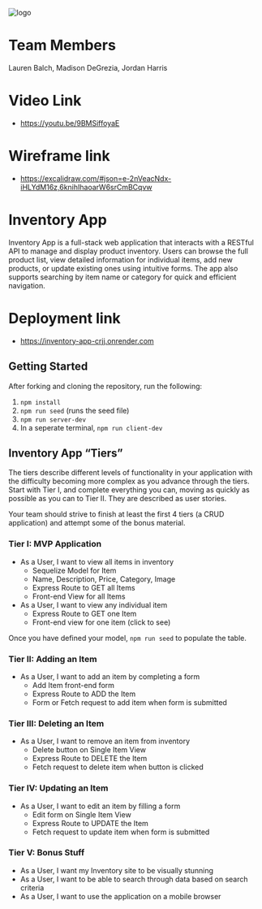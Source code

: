 ![logo](https://user-images.githubusercontent.com/44912347/202296600-c5f247d6-9616-49db-88f0-38433429d781.jpg)

# Team Members

Lauren Balch, Madison DeGrezia, Jordan Harris

# Video Link

- https://youtu.be/9BMSiffoyaE

# Wireframe link

- https://excalidraw.com/#json=e-2nVeacNdx-iHLYdM16z,6knihIhaoarW6srCmBCqvw

# Inventory App

Inventory App is a full-stack web application that interacts with a RESTful API to manage and display product inventory. Users can browse the full product list, view detailed information for individual items, add new products, or update existing ones using intuitive forms. The app also supports searching by item name or category for quick and efficient navigation.

# Deployment link

- https://inventory-app-crjj.onrender.com

## Getting Started

After forking and cloning the repository, run the following:

1. `npm install`
2. `npm run seed` (runs the seed file)
3. `npm run server-dev`
4. In a seperate terminal, `npm run client-dev`

## Inventory App “Tiers”

The tiers describe different levels of functionality in your application with the difficulty becoming more complex as you advance through the tiers. Start with Tier I, and complete everything you can, moving as quickly as possible as you can to Tier II. They are described as user stories.

Your team should strive to finish at least the first 4 tiers (a CRUD application) and attempt some of the bonus material.

### Tier I: MVP Application

- As a User, I want to view all items in inventory
  - Sequelize Model for Item
  - Name, Description, Price, Category, Image
  - Express Route to GET all Items
  - Front-end View for all Items
- As a User, I want to view any individual item
  - Express Route to GET one Item
  - Front-end view for one item (click to see)

Once you have defined your model, `npm run seed` to populate the table.

### Tier II: Adding an Item

- As a User, I want to add an item by completing a form
  - Add Item front-end form
  - Express Route to ADD the Item
  - Form or Fetch request to add item when form is submitted

### Tier III: Deleting an Item

- As a User, I want to remove an item from inventory
  - Delete button on Single Item View
  - Express Route to DELETE the Item
  - Fetch request to delete item when button is clicked

### Tier IV: Updating an Item

- As a User, I want to edit an item by filling a form
  - Edit form on Single Item View
  - Express Route to UPDATE the Item
  - Fetch request to update item when form is submitted

### Tier V: Bonus Stuff

- As a User, I want my Inventory site to be visually stunning
- As a User, I want to be able to search through data based on search criteria
- As a User, I want to use the application on a mobile browser
